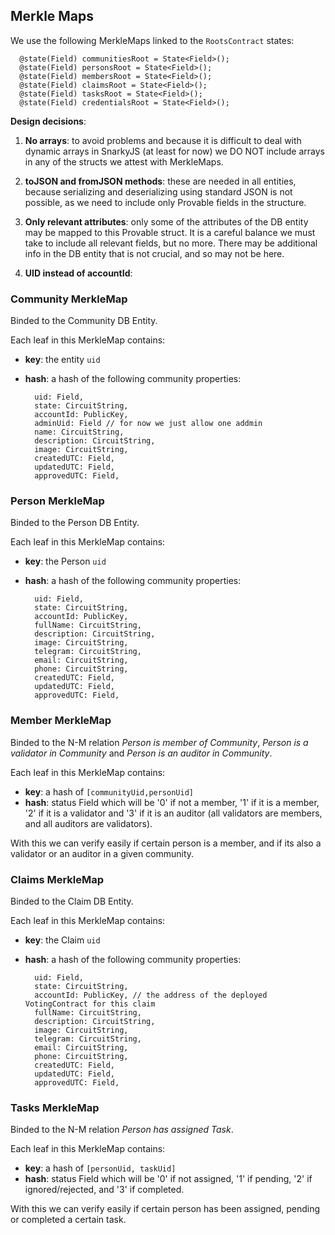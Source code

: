 
## Merkle Maps

We use the following MerkleMaps linked to the `RootsContract` states:
~~~
  @state(Field) communitiesRoot = State<Field>();
  @state(Field) personsRoot = State<Field>();
  @state(Field) membersRoot = State<Field>();
  @state(Field) claimsRoot = State<Field>();
  @state(Field) tasksRoot = State<Field>();
  @state(Field) credentialsRoot = State<Field>();
~~~

**Design decisions**: 

1) **No arrays**: to avoid problems and because it is difficult to deal with dynamic arrays in SnarkyJS (at least for now) we DO NOT include arrays in any of the structs we attest with MerkleMaps.

2) **toJSON and fromJSON methods**: these are needed in all entities, because serializing and deserializing using standard JSON is not possible, as we need to include only Provable fields in the structure.

3) **Only relevant attributes**: only some of the attributes of the DB entity may be mapped to this Provable struct. It is a careful balance we must take to include all relevant fields, but no more. There may be additional info in the DB entity that is not crucial, and so may not be here. 

4) **UID instead of accountId**: 

### Community MerkleMap

Binded to the Community DB Entity.

Each leaf in this MerkleMap contains:

- **key**: the entity `uid`
- **hash**: a hash of the following community properties:
    
    ~~~
      uid: Field,
      state: CircuitString, 
      accountId: PublicKey,
      adminUid: Field // for now we just allow one addmin
      name: CircuitString,
      description: CircuitString,
      image: CircuitString,
      createdUTC: Field,
      updatedUTC: Field,
      approvedUTC: Field,
    ~~~

### Person MerkleMap

Binded to the Person DB Entity.

Each leaf in this MerkleMap contains:

- **key**: the Person `uid`
- **hash**: a hash of the following community properties:
    
    ~~~
      uid: Field,
      state: CircuitString, 
      accountId: PublicKey,
      fullName: CircuitString,
      description: CircuitString,
      image: CircuitString,
      telegram: CircuitString,
      email: CircuitString,
      phone: CircuitString,
      createdUTC: Field,
      updatedUTC: Field,
      approvedUTC: Field,
    ~~~

### Member MerkleMap

Binded to the N-M relation _Person is member of Community_, _Person is a validator in Community_ and _Person is an auditor in Community_.

Each leaf in this MerkleMap contains:

- **key**: a hash of `[communityUid,personUid]`
- **hash**: status Field which will be '0' if not a member, '1' if it is a member,  '2' if it is a validator and '3' if it is an auditor (all validators are members, and all auditors are validators).

With this we can verify easily if certain person is a member, and if its also a validator or an auditor in a given community.


### Claims MerkleMap

Binded to the Claim DB Entity.

Each leaf in this MerkleMap contains:

- **key**: the Claim `uid`
- **hash**: a hash of the following community properties:
    
    ~~~
      uid: Field,
      state: CircuitString, 
      accountId: PublicKey, // the address of the deployed VotingContract for this claim
      fullName: CircuitString,
      description: CircuitString,
      image: CircuitString,
      telegram: CircuitString,
      email: CircuitString,
      phone: CircuitString,
      createdUTC: Field,
      updatedUTC: Field,
      approvedUTC: Field,
    ~~~


### Tasks MerkleMap

Binded to the N-M relation _Person has assigned Task_.

Each leaf in this MerkleMap contains:

- **key**: a hash of `[personUid, taskUid]`
- **hash**: status Field which will be '0' if not assigned, '1' if pending,  '2' if ignored/rejected, and '3' if completed.

With this we can verify easily if certain person has been assigned, pending or completed a certain task.
